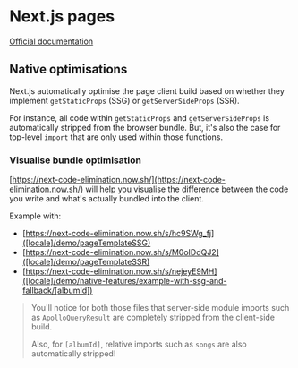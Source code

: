 # Next.js pages

[Official documentation](https://nextjs.org/docs/basic-features/pages)

## Native optimisations

Next.js automatically optimise the page client build based on whether they implement `getStaticProps` (SSG) or `getServerSideProps` (SSR).

For instance, all code within `getStaticProps` and `getServerSideProps` is automatically stripped from the browser bundle.
But, it's also the case for top-level `import` that are only used within those functions.

### Visualise bundle optimisation

[https://next-code-elimination.now.sh/](https://next-code-elimination.now.sh/) will help you visualise the difference between the code you write and what's actually bundled into the client.

Example with:
- [https://next-code-elimination.now.sh/s/hc9SWg_fj]([locale]/demo/pageTemplateSSG)
- [https://next-code-elimination.now.sh/s/M0oIDdQJ2]([locale]/demo/pageTemplateSSR)
- [https://next-code-elimination.now.sh/s/nejeyE9MH]([locale]/demo/native-features/example-with-ssg-and-fallback/[albumId])

> You'll notice for both those files that server-side module imports such as `ApolloQueryResult` are completely stripped from the client-side build.
>
> Also, for `[albumId]`, relative imports such as `songs` are also automatically stripped!
